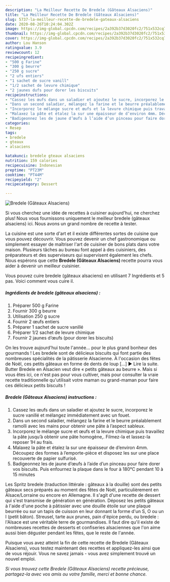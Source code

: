 ```yaml
---
description: "La Meilleur Recette De Bredele (Gâteaux Alsaciens)"
title: "La Meilleur Recette De Bredele (Gâteaux Alsaciens)"
slug: 5737-la-meilleur-recette-de-bredele-gateaux-alsaciens
date: 2020-08-26T10:24:04.302Z
image: https://img-global.cpcdn.com/recipes/2a392b37d3020fc2/751x532cq70/bredele-gateaux-alsaciens-photo-principale-de-la-recette.jpg
thumbnail: https://img-global.cpcdn.com/recipes/2a392b37d3020fc2/751x532cq70/bredele-gateaux-alsaciens-photo-principale-de-la-recette.jpg
cover: https://img-global.cpcdn.com/recipes/2a392b37d3020fc2/751x532cq70/bredele-gateaux-alsaciens-photo-principale-de-la-recette.jpg
author: Lou Hanson
ratingvalue: 3.9
reviewcount: 12
recipeingredient:
- "500 g Farine"
- "300 g beurre"
- "250 g sucre"
- "2 ufs entiers"
- "1 sachet de sucre vanill"
- "1/2 sachet de levure chimique"
- "2 jaunes dufs pour dorer les biscuits"
recipeinstructions:
- "Cassez les œufs dans un saladier et ajoutez le sucre, incorporez le sucre vanillé et mélangez immédiatement avec un fouet."
- "Dans un second saladier, mélangez la farine et le beurre préalablement ramolli avec les mains pour obtenir une pâte à l’aspect sableux."
- "Incorporez le mélange sucre et œufs et la levure chimique puis travaillez la pâte jusqu’à obtenir une pâte homogène,. Filmez-la et lassez-la reposer 1H au frais."
- "Malaxez la pâte et étalez la sur une épaisseur de d’environ 4mm. Découpez des formes à l’emporte-pièce et disposez les sur une place recouverte de papier sulfurisé."
- "Badigeonnez les de jaune d’œufs à l’aide d’un pinceau pour faire dorer vos biscuits. Puis enfournez la plaque dans le four à 180°C pendant 10 à 15 minutes"
categories:
- Resep
tags:
- bredele
- gteaux
- alsaciens

katakunci: bredele gteaux alsaciens 
nutrition: 159 calories
recipecuisine: Indonesian
preptime: "PT23M"
cooktime: "PT44M"
recipeyield: "2"
recipecategory: Dessert

---
```



![Bredele (Gâteaux Alsaciens)](https://img-global.cpcdn.com/recipes/2a392b37d3020fc2/751x532cq70/bredele-gateaux-alsaciens-photo-principale-de-la-recette.jpg)

Si vous cherchez une idée de recettes à cuisiner aujourd'hui, ne cherchez plus! Nous vous fournissons uniquement le meilleur bredele (gâteaux alsaciens) ici. Nous avons un grand nombre de recette à tester.

La cuisine est une sorte d'art et il existe différentes sortes de cuisine que vous pouvez découvrir. Vous pouvez devenir un chef gastronomique ou simplement essayer de maîtriser l'art de cuisiner de bons plats dans votre maison. Plusieurs tâches au bureau font appel à des cuisiniers, des préparateurs et des superviseurs qui supervisent également les chefs. Nous espérons que cette <strong> Bredele (Gâteaux Alsaciens) </strong> recette pourra vous aider à devenir un meilleur cuisinier.

<!--inarticleads1-->

Vous pouvez cuire bredele (gâteaux alsaciens) en utilisant 7 Ingrédients et 5 pas. Voici comment vous cuire il.

##### Ingrédients de bredele (gâteaux alsaciens) :

1. Préparer 500 g Farine
1. Fournir 300 g beurre
1. Utilisation 250 g sucre
1. Fournir 2 œufs entiers
1. Préparer 1 sachet de sucre vanillé
1. Préparer 1/2 sachet de levure chimique
1. Fournir 2 jaunes d’œufs (pour dorer les biscuits)


On les trouve aujourd&#39;hui toute l&#39;année… pour le plus grand bonheur des gourmands ! Les bredele sont de délicieux biscuits qui font partie des nombreuses spécialités de la pâtisserie Alsacienne. À l&#39;occasion des fêtes de Noël, ces petits gâteaux en forme de dents de loup […] ► Lire la suite. Butter Bredele en Alsacien veut dire « petits gâteaux au beurre ». Mais si vous êtes ici, ce n&#39;est pas pour vous cultiver, mais pour consulter la vraie recette traditionnelle qu&#39;utilisait votre maman ou grand-maman pour faire ces délicieux petits biscuits ! 

<!--inarticleads2-->

##### Bredele (Gâteaux Alsaciens) instructions :

1. Cassez les œufs dans un saladier et ajoutez le sucre, incorporez le sucre vanillé et mélangez immédiatement avec un fouet.
1. Dans un second saladier, mélangez la farine et le beurre préalablement ramolli avec les mains pour obtenir une pâte à l’aspect sableux.
1. Incorporez le mélange sucre et œufs et la levure chimique puis travaillez la pâte jusqu’à obtenir une pâte homogène,. Filmez-la et lassez-la reposer 1H au frais.
1. Malaxez la pâte et étalez la sur une épaisseur de d’environ 4mm. Découpez des formes à l’emporte-pièce et disposez les sur une place recouverte de papier sulfurisé.
1. Badigeonnez les de jaune d’œufs à l’aide d’un pinceau pour faire dorer vos biscuits. Puis enfournez la plaque dans le four à 180°C pendant 10 à 15 minutes


Les Spritz bredele (traduction littérale : gâteaux à la douille) sont des petits gâteaux secs préparés au moment des fêtes de Noël, particulièrement en Alsace/Lorraine ou encore en Allemagne. Il s&#39;agit d&#39;une recette de dessert qui s&#39;est transmise de génération en génération. Déposez les petits gâteaux à l&#39;aide d&#39;une poche à pâtissier avec une douille étoile sur une plaque beurrée ou sur un tapis de cuisson en leur donnant la forme d&#39;un S, O ou un I (petit bâton). Streusel, tarte aux prunes, pain d&#39;épice perdu, ou bredele : l&#39;Alsace est une véritable terre de gourmandises. Il faut dire qu&#39;il existe de nombreuses recettes de desserts et confiseries alsaciennes que l&#39;on aime aussi bien déguster pendant les fêtes, que le reste de l&#39;année. 

<!--inarticleads1-->

<p>
Puisque vous avez atteint la fin de cette recette de Bredele (Gâteaux Alsaciens), vous testez maintenant des recettes et appliquez-les ainsi que de vous réjouir. Vous ne savez jamais - vous avez simplement trouvé un nouvel emploi.
</p>

<p>
<i>Si vous trouvez cette Bredele (Gâteaux Alsaciens) recette précieuse, partagez-la avec vos amis ou votre famille, merci et bonne chance.</i>
</p>
